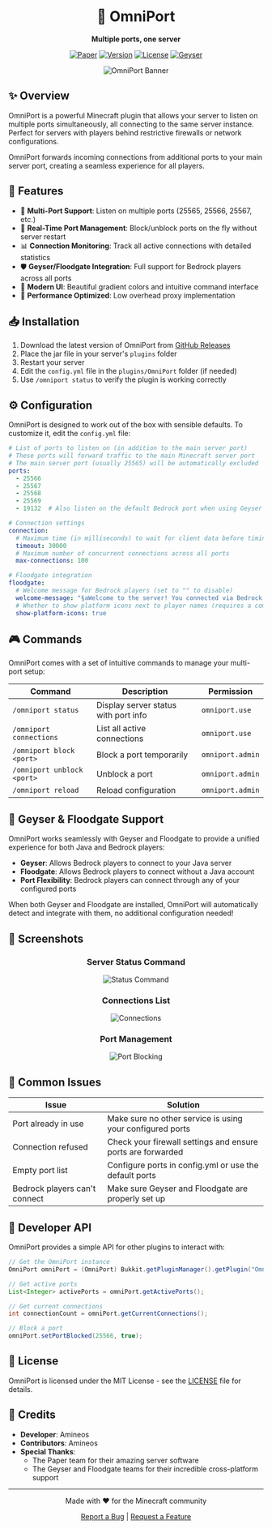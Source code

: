 <div align="center">

# 🚪 OmniPort

**Multiple ports, one server**

[![Paper](https://img.shields.io/badge/Paper-1.21+-blue.svg)](https://papermc.io/)
[![Version](https://img.shields.io/badge/Version-1.0-green.svg)](https://github.com/yourusername/OmniPort/releases)
[![License](https://img.shields.io/badge/License-MIT-yellow.svg)](https://opensource.org/licenses/MIT)
[![Geyser](https://img.shields.io/badge/Geyser-Compatible-purple.svg)](https://geysermc.org/)

![OmniPort Banner](https://i.imgur.com/placeholder.png)

</div>

## ✨ Overview

OmniPort is a powerful Minecraft plugin that allows your server to listen on multiple ports simultaneously, all connecting to the same server instance. Perfect for servers with players behind restrictive firewalls or network configurations.

OmniPort forwards incoming connections from additional ports to your main server port, creating a seamless experience for all players.

## 🌟 Features

- 🔌 **Multi-Port Support**: Listen on multiple ports (25565, 25566, 25567, etc.)
- 🔄 **Real-Time Port Management**: Block/unblock ports on the fly without server restart
- 📊 **Connection Monitoring**: Track all active connections with detailed statistics
- 🛡️ **Geyser/Floodgate Integration**: Full support for Bedrock players across all ports
- 🎨 **Modern UI**: Beautiful gradient colors and intuitive command interface
- 🚀 **Performance Optimized**: Low overhead proxy implementation

## 📥 Installation

1. Download the latest version of OmniPort from [GitHub Releases](https://github.com/yourusername/OmniPort/releases)
2. Place the jar file in your server's `plugins` folder
3. Restart your server
4. Edit the `config.yml` file in the `plugins/OmniPort` folder (if needed)
5. Use `/omniport status` to verify the plugin is working correctly

## ⚙️ Configuration

OmniPort is designed to work out of the box with sensible defaults. To customize it, edit the `config.yml` file:

```yaml
# List of ports to listen on (in addition to the main server port)
# These ports will forward traffic to the main Minecraft server port
# The main server port (usually 25565) will be automatically excluded
ports:
  - 25566
  - 25567
  - 25568
  - 25569
  - 19132  # Also listen on the default Bedrock port when using Geyser

# Connection settings
connection:
  # Maximum time (in milliseconds) to wait for client data before timing out
  timeout: 30000
  # Maximum number of concurrent connections across all ports
  max-connections: 100

# Floodgate integration
floodgate:
  # Welcome message for Bedrock players (set to "" to disable)
  welcome-message: "§aWelcome to the server! You connected via Bedrock Edition using OmniPort."
  # Whether to show platform icons next to player names (requires a compatible chat plugin)
  show-platform-icons: true
```

## 🎮 Commands

OmniPort comes with a set of intuitive commands to manage your multi-port setup:

| Command | Description | Permission |
|---------|-------------|------------|
| `/omniport status` | Display server status with port info | `omniport.use` |
| `/omniport connections` | List all active connections | `omniport.use` |
| `/omniport block <port>` | Block a port temporarily | `omniport.admin` |
| `/omniport unblock <port>` | Unblock a port | `omniport.admin` |
| `/omniport reload` | Reload configuration | `omniport.admin` |

## 📱 Geyser & Floodgate Support

OmniPort works seamlessly with Geyser and Floodgate to provide a unified experience for both Java and Bedrock players:

- **Geyser**: Allows Bedrock players to connect to your Java server
- **Floodgate**: Allows Bedrock players to connect without a Java account
- **Port Flexibility**: Bedrock players can connect through any of your configured ports

When both Geyser and Floodgate are installed, OmniPort will automatically detect and integrate with them, no additional configuration needed!

## 📸 Screenshots

<div align="center">

### Server Status Command
![Status Command](https://i.imgur.com/placeholder1.png)

### Connections List
![Connections](https://i.imgur.com/placeholder2.png)

### Port Management
![Port Blocking](https://i.imgur.com/placeholder3.png)

</div>

## 🚫 Common Issues

| Issue | Solution |
|-------|----------|
| Port already in use | Make sure no other service is using your configured ports |
| Connection refused | Check your firewall settings and ensure ports are forwarded |
| Empty port list | Configure ports in config.yml or use the default ports |
| Bedrock players can't connect | Make sure Geyser and Floodgate are properly set up |

## 🔧 Developer API

OmniPort provides a simple API for other plugins to interact with:

```java
// Get the OmniPort instance
OmniPort omniPort = (OmniPort) Bukkit.getPluginManager().getPlugin("OmniPort");

// Get active ports
List<Integer> activePorts = omniPort.getActivePorts();

// Get current connections
int connectionCount = omniPort.getCurrentConnections();

// Block a port
omniPort.setPortBlocked(25566, true);
```

## 📜 License

OmniPort is licensed under the MIT License - see the [LICENSE](LICENSE) file for details.

## 🙏 Credits

- **Developer**: Amineos
- **Contributors**: Amineos
- **Special Thanks**:
  - The Paper team for their amazing server software
  - The Geyser and Floodgate teams for their incredible cross-platform support

---

<div align="center">

Made with ❤️ for the Minecraft community

[Report a Bug](https://github.com/yourusername/OmniPort/issues) | [Request a Feature](https://github.com/yourusername/OmniPort/issues)

</div> 